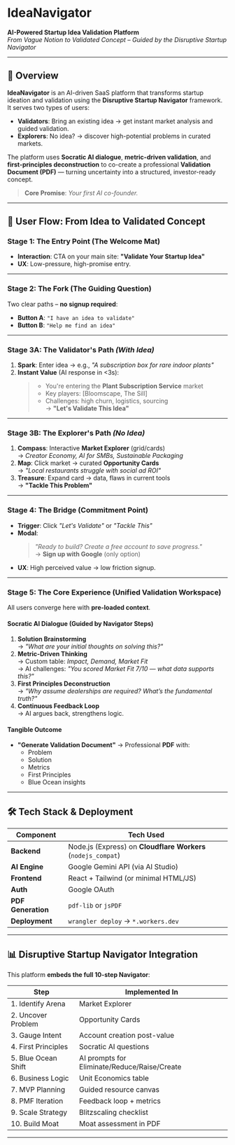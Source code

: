 # IdeaNavigator

**AI-Powered Startup Idea Validation Platform**  
*From Vague Notion to Validated Concept – Guided by the Disruptive Startup Navigator*

---

## 🚀 Overview

**IdeaNavigator** is an AI-driven SaaS platform that transforms startup ideation and validation using the **Disruptive Startup Navigator** framework. It serves two types of users:

- **Validators**: Bring an existing idea → get instant market analysis and guided validation.
- **Explorers**: No idea? → discover high-potential problems in curated markets.

The platform uses **Socratic AI dialogue**, **metric-driven validation**, and **first-principles deconstruction** to co-create a professional **Validation Document (PDF)** — turning uncertainty into a structured, investor-ready concept.

> **Core Promise**: *Your first AI co-founder.*

---

## 🎯 User Flow: From Idea to Validated Concept

### Stage 1: The Entry Point (The Welcome Mat)
- **Interaction**: CTA on your main site: **"Validate Your Startup Idea"**
- **UX**: Low-pressure, high-promise entry.

---

### Stage 2: The Fork (The Guiding Question)
Two clear paths – **no signup required**:
- **Button A**: `"I have an idea to validate"`
- **Button B**: `"Help me find an idea"`

---

### Stage 3A: The Validator's Path *(With Idea)*
1. **Spark**: Enter idea → e.g., *"A subscription box for rare indoor plants"*
2. **Instant Value** (AI response in <3s):
   > - You're entering the **Plant Subscription Service** market  
   > - Key players: [Bloomscape, The Sill]  
   > - Challenges: high churn, logistics, sourcing  
   > → **"Let's Validate This Idea"**

---

### Stage 3B: The Explorer's Path *(No Idea)*
1. **Compass**: Interactive **Market Explorer** (grid/cards)  
   → *Creator Economy, AI for SMBs, Sustainable Packaging*
2. **Map**: Click market → curated **Opportunity Cards**  
   → *"Local restaurants struggle with social ad ROI"*
3. **Treasure**: Expand card → data, flaws in current tools  
   → **"Tackle This Problem"**

---

### Stage 4: The Bridge (Commitment Point)
- **Trigger**: Click *"Let's Validate"* or *"Tackle This"*
- **Modal**:  
  > *"Ready to build? Create a free account to save progress."*  
  → **Sign up with Google** (only option)
- **UX**: High perceived value → low friction signup.

---

### Stage 5: The Core Experience (Unified Validation Workspace)
All users converge here with **pre-loaded context**.

#### Socratic AI Dialogue (Guided by Navigator Steps)
1. **Solution Brainstorming**  
   → *"What are your initial thoughts on solving this?"*
2. **Metric-Driven Thinking**  
   → Custom table: *Impact, Demand, Market Fit*  
   → AI challenges: *"You scored Market Fit 7/10 — what data supports this?"*
3. **First Principles Deconstruction**  
   → *"Why assume dealerships are required? What’s the fundamental truth?"*
4. **Continuous Feedback Loop**  
   → AI argues back, strengthens logic.

#### Tangible Outcome
- **"Generate Validation Document"** → Professional **PDF** with:
  - Problem
  - Solution
  - Metrics
  - First Principles
  - Blue Ocean insights

---

## 🛠 Tech Stack & Deployment

| Component         | Tech Used |
|------------------|---------|
| **Backend**       | Node.js (Express) on **Cloudflare Workers** (`nodejs_compat`) |
| **AI Engine**     | Google Gemini API (via AI Studio) |
| **Frontend**      | React + Tailwind (or minimal HTML/JS) |
| **Auth**          | Google OAuth |
| **PDF Generation**| `pdf-lib` or `jsPDF` |
| **Deployment**    | `wrangler deploy` → `*.workers.dev` |


---

## 📊 Disruptive Startup Navigator Integration

This platform **embeds the full 10-step Navigator**:

| Step | Implemented In |
|------|----------------|
| 1. Identify Arena | Market Explorer |
| 2. Uncover Problem | Opportunity Cards |
| 3. Gauge Intent | Account creation post-value |
| 4. First Principles | Socratic AI questions |
| 5. Blue Ocean Shift | AI prompts for Eliminate/Reduce/Raise/Create |
| 6. Business Logic | Unit Economics table |
| 7. MVP Planning | Guided resource canvas |
| 8. PMF Iteration | Feedback loop + metrics |
| 9. Scale Strategy | Blitzscaling checklist |
| 10. Build Moat | Moat assessment in PDF |

---
